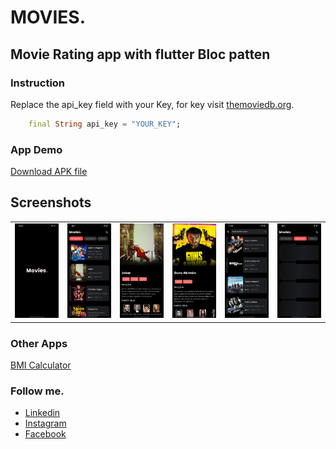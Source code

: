 # MOVIES.
## Movie Rating app with flutter Bloc patten

### Instruction
Replace the api_key field with your Key, for key visit [themoviedb.org](https://themoviedb.org).

```dart
    final String api_key = "YOUR_KEY";
```
### App Demo
[Download APK file](https://drive.google.com/open?id=1Is-s5QfunIesJIQMqOz1OYqRRFoThPgO)

## Screenshots
<table style={border:"none"}><tr><td><img src="./screenshots/0.png" alt="Home Screen(default)"/></td><td><img src="./screenshots/1.png" alt="Home Screen(Location Popup)"/></td><td><img src="./screenshots/2.png" alt="Home Screen(Location Popup)"/></td><td><img src="./screenshots/3.png" alt="Home Screen(Location Popup)"/></td><td><img src="./screenshots/5.png" alt="Home Screen(Location Popup)"/></td><td><img src="./screenshots/4.png" alt="Home Screen(Location Popup)"/></td></tr></table>

### Other Apps
[BMI Calculator](https://github.com/imSanjaySoni/BMI-Calculator-with-flutter) 

### Follow me.
 - [Linkedin](https://linkedin.com/in/imsanjaysoni)
 - [Instagram ](https://instagram.com/imsanjaysoni)
 - [Facebook ](https://fb.com/imsanjaysoni)


